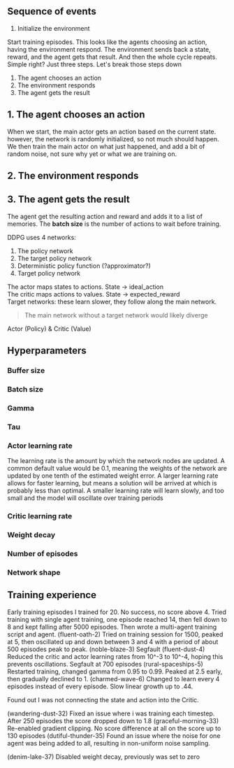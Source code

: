 

## Sequence of events 
1. Initialize the environment 

Start training episodes. This looks like the agents choosing an action, having the environment respond. The environment sends back a state, reward, and the agent gets that result. And then the whole cycle repeats. Simple right?  Just three steps. Let's break those steps down 


1. The agent chooses an action 
2. The environment responds 
3. The agent gets the result 

 
## 1. The agent chooses an action 
When we start, the main actor gets an action based on the current state. however, the network is randomly initialized, so not much should happen. We then train the main actor on what just happened, and add a bit of random noise, not sure why yet or what we are training on.  

## 2. The environment responds 
## 3. The agent gets the result 
The agent get the resulting action and reward and adds it to a list of memories. The <b>batch size</b> is the number of actions to wait before training. 


DDPG uses 4 networks: 

1. The policy network 
2. The target policy network 
3. Deterministic policy function (?approximator?)  
4. Target policy network 

The actor maps states to actions.   State -> ideal_action    
The critic maps actions to values.  State -> expected_reward  
Target networks: these learn slower, they follow along the main network. 
 > The main network without a target network would likely diverge



Actor (Policy) & Critic (Value)

## Hyperparameters
### Buffer size 

### Batch size 

### Gamma 

### Tau 

### Actor learning rate 
The learning rate is the amount by which the network nodes are updated. A common default value would be 0.1, meaning the weights of the network are updated by one tenth of the estimated weight error. 
A larger learning rate allows for faster learning, but means a solution will be arrived at which is probably less than optimal. A smaller learning rate will learn slowly, and too small and the model will oscillate over training periods

### Critic learning rate 

### Weight decay 

### Number of episodes 

### Network shape 


## Training experience 
Early training episodes I trained for 20. No success, no score above 4.
Tried training with single agent training, one episode reached 14, then fell down to 8 and kept falling after 5000 episodes. 
Then wrote a multi-agent training script and agent. 
(fluent-oath-2) Tried on training session for 1500, peaked at 5, then oscillated up and down between 3 and 4 with a period of about 500 episodes peak to peak. 
(noble-blaze-3) Segfault 
(fluent-dust-4) Reduced the critic and actor learning rates from 10^-3 to 10^-4, hoping this prevents oscillations. Segfault at 700 episodes
(rural-spaceships-5) Restarted training, changed gamma from 0.95 to 0.99. Peaked at 2.5 early, then gradually declined to 1. 
(charmed-wave-6) Changed to learn every 4 episodes instead of every episode. Slow linear growth up to .44. 

Found out I was not connecting the state and action into the Critic. 

(wandering-dust-32) Fixed an issue where i was training each timestep. After 250 episodes the score dropped down to 1.8 
(graceful-morning-33) Re-enabled gradient clipping. No score difference at all on the score up to 130 episodes 
(dutiful-thunder-35)  Found an issue where the noise for one agent was being added to all, resulting in non-uniform noise sampling.  

(denim-lake-37) Disabled weight decay, previously was set to zero